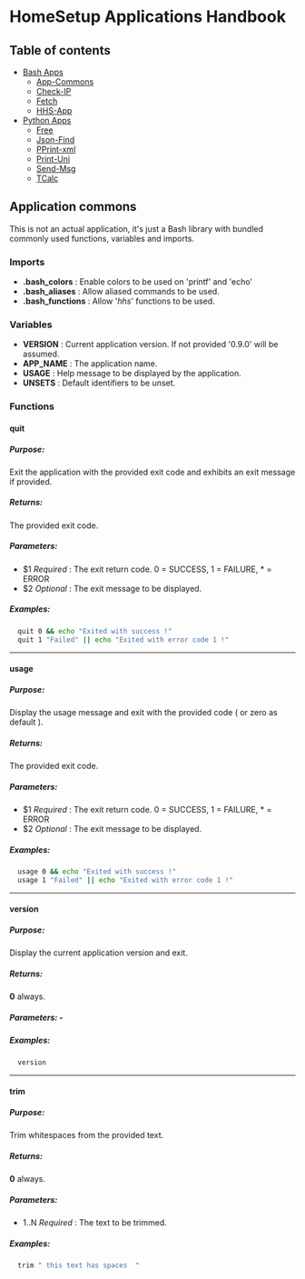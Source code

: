 # HomeSetup Applications Handbook

## Table of contents

<!-- toc -->
- [Bash Apps](../../applications.md#bash-apps)
  * [App-Commons](app-commons.md)
  * [Check-IP](check-ip.md)
  * [Fetch](fetch.md)
  * [HHS-App](hhs-app.md)
- [Python Apps](../../applications.md#python-apps)
  * [Free](../py/free.md)
  * [Json-Find](../py/json-find.md)
  * [PPrint-xml](../py/pprint-xml.md)
  * [Print-Uni](../py/print-uni.md)
  * [Send-Msg](../py/send-msg.md)
  * [TCalc](../py/tcalc.md)
<!-- tocstop -->

## Application commons

This is not an actual application, it's just a Bash library with bundled commonly used functions, variables and imports. 


### Imports

- **.bash_colors** : Enable colors to be used on 'printf' and 'echo'
- **.bash_aliases** : Allow aliased commands to be used.
- **.bash_functions** : Allow '_hhs_' functions to be used.


### Variables

- **VERSION** : Current application version. If not provided '0.9.0' will be assumed.
- **APP_NAME** : The application name.
- **USAGE** : Help message to be displayed by the application.
- **UNSETS** : Default identifiers to be unset.


### Functions

#### quit

##### **Purpose**:

Exit the application with the provided exit code and exhibits an exit message if provided.

##### **Returns**:

The provided exit code.

##### **Parameters**: 

  - $1 _Required_ : The exit return code. 0 = SUCCESS, 1 = FAILURE, * = ERROR
  - $2 _Optional_ : The exit message to be displayed.

##### **Examples:**

```bash
  quit 0 && echo "Exited with success !"
  quit 1 "Failed" || echo "Exited with error code 1 !"
```


------
#### usage

##### **Purpose**:

Display the usage message and exit with the provided code ( or zero as default ).

##### **Returns**:

The provided exit code.

##### **Parameters**: 

  - $1 _Required_ : The exit return code. 0 = SUCCESS, 1 = FAILURE, * = ERROR
  - $2 _Optional_ : The exit message to be displayed.

##### **Examples:**

```bash
  usage 0 && echo "Exited with success !"
  usage 1 "Failed" || echo "Exited with error code 1 !"
```


------
#### version

##### **Purpose**:

Display the current application version and exit.

##### **Returns**:

**0** always.

##### **Parameters**: -

##### **Examples:**

```bash
  version
```


------
#### trim

##### **Purpose**:

Trim whitespaces from the provided text.

##### **Returns**:

**0** always.

##### **Parameters**: 

  - $1..$N _Required_ : The text to be trimmed.

##### **Examples:**

```bash
  trim " this text has spaces  "
```


